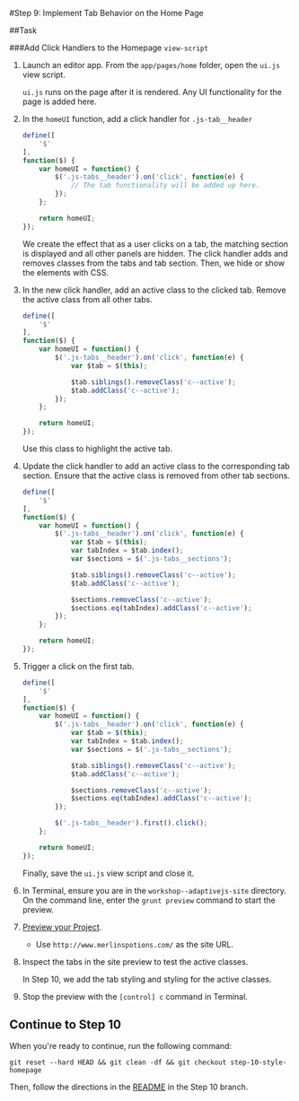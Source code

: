 #Step 9: Implement Tab Behavior on the Home Page

##Task

###Add Click Handlers to the Homepage `view-script`

1. Launch an editor app. From the `app/pages/home` folder, open the `ui.js` view script.

    `ui.js` runs on the page after it is rendered. Any UI functionality for the page is added here.

2. In the `homeUI` function, add a click handler for `.js-tab__header`

    ```javascript
    define([
        '$'
    ],
    function($) {
        var homeUI = function() {
            $('.js-tabs__header').on('click', function(e) {
                // The tab functionality will be added up here.
            });
        };

        return homeUI;
    });
    ```

    We create the effect that as a user clicks on a tab, the matching section is displayed and all other panels are hidden. The click handler adds and removes classes from the tabs and tab section. Then, we hide or show the elements with CSS.

3. In the new click handler, add an active class to the clicked tab. Remove the active class from all other tabs.

    ```javascript
    define([
        '$'
    ],
    function($) {
        var homeUI = function() {
            $('.js-tabs__header').on('click', function(e) {
                var $tab = $(this);

                $tab.siblings().removeClass('c--active');
                $tab.addClass('c--active');
            });
        };

        return homeUI;
    });
    ```

    Use this class to highlight the active tab.

4. Update the click handler to add an active class to the corresponding tab section. Ensure that the active class is removed from other tab sections.

    ```javascript
    define([
        '$'
    ],
    function($) {
        var homeUI = function() {
            $('.js-tabs__header').on('click', function(e) {
                var $tab = $(this);
                var tabIndex = $tab.index();
                var $sections = $('.js-tabs__sections');

                $tab.siblings().removeClass('c--active');
                $tab.addClass('c--active');

                $sections.removeClass('c--active');
                $sections.eq(tabIndex).addClass('c--active');
            });
        };

        return homeUI;
    });
    ```

5. Trigger a click on the first tab.

    ```javascript
    define([
        '$'
    ],
    function($) {
        var homeUI = function() {
            $('.js-tabs__header').on('click', function(e) {
                var $tab = $(this);
                var tabIndex = $tab.index();
                var $sections = $('.js-tabs__sections');

                $tab.siblings().removeClass('c--active');
                $tab.addClass('c--active');

                $sections.removeClass('c--active');
                $sections.eq(tabIndex).addClass('c--active');
            });

            $('.js-tabs__header').first().click();
        };

        return homeUI;
    });
    ```

    Finally, save the `ui.js` view script and close it.

6. In Terminal, ensure you are in the `workshop--adaptivejs-site` directory. On the command line, enter the `grunt preview` command to start the preview.
7. [Preview your Project](http://adaptivejs.mobify.com/v1.0/docs/preview-your-project).

    * Use `http://www.merlinspotions.com/` as the site URL.

8. Inspect the tabs in the site preview to test the active classes.

    In Step 10, we add the tab styling and styling for the active classes.

9. Stop the preview with the `[control] c` command in Terminal.


## Continue to Step 10

When you're ready to continue, run the following command:

```
git reset --hard HEAD && git clean -df && git checkout step-10-style-homepage
```

Then, follow the directions in the [README](https://github.com/mobify/workshop--adaptivejs-site/blob/step-10-style-homepage/README.md) in the Step 10 branch.
